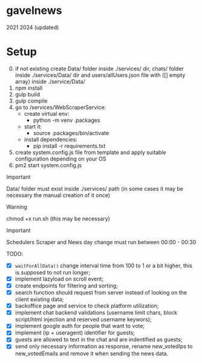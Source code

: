# gavelnews
2021
2024 (updated)

# Setup
0. if not existing create Data/ folder inside ./services/ dir, chats/ folder inside ./services/Data/ dir and users/allUsers.json file with ([] empty array) inside ./service/Data/
1. npm install
3. gulp build
4. gulp compile
5. go to /services/WebScraperService:
    - create virtual env:
        - python -m venv .packages
    - start it:
        - source .packages/bin/activate
    - install dependencies:
        - pip install -r requirements.txt
7. create system.config.js file from template and apply suitable configuration depending on your OS        
8. pm2 start system.config.js

> [!IMPORTANT]  
> Data/ folder must exist inside ./services/ path (in some cases it may be necessary the manual creation of it once)

> [!WARNING]  
> chmod +x run.sh (this may be necessary)

> [!IMPORTANT]  
> Schedulers
> Scraper and News day change must run between 00:00 - 00:30

TODO:
- [x] ``` waitForAllData() ``` change interval time from 100 to 1 or a bit higher, this is supposed to not run longer;
- [x] implement lazyload on scroll event;
- [x] create endpoints for filtering and sorting;
- [x] search function should request from server instead of looking on the client existing data;
- [x] backoffice page and service to check platform utilization;
- [x] implement chat backend validations (username limit chars, block script/html injection and reserved username keywors);
- [x] implement google auth for people that want to vote;
- [x] implement (ip + useragent) identifier for guests;
- [x] guests are allowed to text in the chat and are indentified as guests;
- [x] send only necessary information as response, rename new_votedIps to new_votedEmails and remove it when sending the news data.
